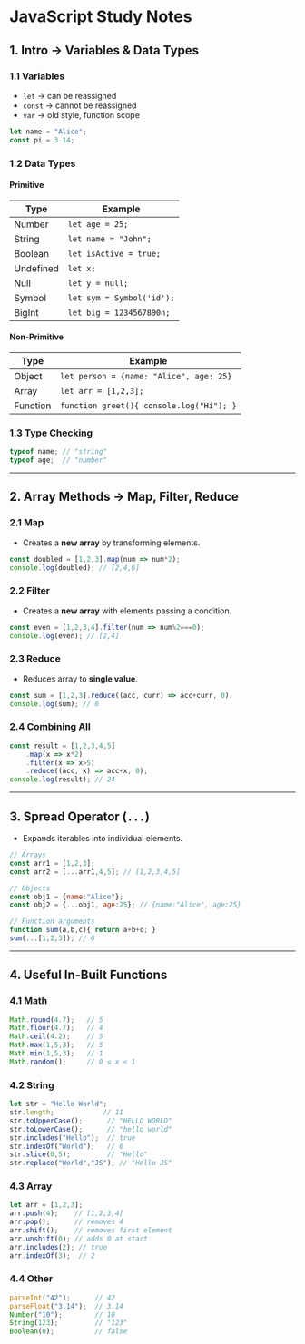 # JavaScript Study Notes

## 1. Intro → Variables & Data Types

### 1.1 Variables

- `let` → can be reassigned  
- `const` → cannot be reassigned  
- `var` → old style, function scope

```javascript
let name = "Alice";
const pi = 3.14;
````

### 1.2 Data Types

#### Primitive

| Type      | Example                   |
| --------- | ------------------------- |
| Number    | `let age = 25;`           |
| String    | `let name = "John";`      |
| Boolean   | `let isActive = true;`    |
| Undefined | `let x;`                  |
| Null      | `let y = null;`           |
| Symbol    | `let sym = Symbol('id');` |
| BigInt    | `let big = 1234567890n;`  |

#### Non-Primitive

| Type     | Example                                  |
| -------- | ---------------------------------------- |
| Object   | `let person = {name: "Alice", age: 25}`  |
| Array    | `let arr = [1,2,3];`                     |
| Function | `function greet(){ console.log("Hi"); }` |

### 1.3 Type Checking

```javascript
typeof name; // "string"
typeof age;  // "number"
```

---

## 2. Array Methods → Map, Filter, Reduce

### 2.1 Map

- Creates a **new array** by transforming elements.

```javascript
const doubled = [1,2,3].map(num => num*2);
console.log(doubled); // [2,4,6]
```

### 2.2 Filter

- Creates a **new array** with elements passing a condition.

```javascript
const even = [1,2,3,4].filter(num => num%2===0);
console.log(even); // [2,4]
```

### 2.3 Reduce

- Reduces array to **single value**.

```javascript
const sum = [1,2,3].reduce((acc, curr) => acc+curr, 0);
console.log(sum); // 6
```

### 2.4 Combining All

```javascript
const result = [1,2,3,4,5]
    .map(x => x*2)
    .filter(x => x>5)
    .reduce((acc, x) => acc+x, 0);
console.log(result); // 24
```

---

## 3. Spread Operator (`...`)

- Expands iterables into individual elements.

```javascript
// Arrays
const arr1 = [1,2,3];
const arr2 = [...arr1,4,5]; // [1,2,3,4,5]

// Objects
const obj1 = {name:"Alice"};
const obj2 = {...obj1, age:25}; // {name:"Alice", age:25}

// Function arguments
function sum(a,b,c){ return a+b+c; }
sum(...[1,2,3]); // 6
```

---

## 4. Useful In-Built Functions

### 4.1 Math

```javascript
Math.round(4.7);   // 5
Math.floor(4.7);   // 4
Math.ceil(4.2);    // 5
Math.max(1,5,3);   // 5
Math.min(1,5,3);   // 1
Math.random();     // 0 ≤ x < 1
```

### 4.2 String

```javascript
let str = "Hello World";
str.length;            // 11
str.toUpperCase();      // "HELLO WORLD"
str.toLowerCase();      // "hello world"
str.includes("Hello");  // true
str.indexOf("World");   // 6
str.slice(0,5);         // "Hello"
str.replace("World","JS"); // "Hello JS"
```

### 4.3 Array

```javascript
let arr = [1,2,3];
arr.push(4);    // [1,2,3,4]
arr.pop();      // removes 4
arr.shift();    // removes first element
arr.unshift(0); // adds 0 at start
arr.includes(2); // true
arr.indexOf(3);  // 2
```

### 4.4 Other

```javascript
parseInt("42");      // 42
parseFloat("3.14");  // 3.14
Number("10");        // 10
String(123);         // "123"
Boolean(0);          // false
```